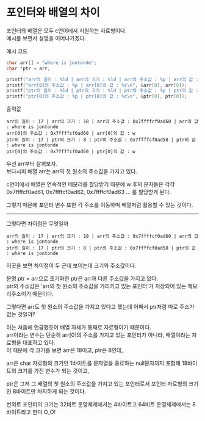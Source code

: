 # 포인터와 배열의 차이

포인터와 배열은 모두 c언어에서 지원하는 자료형이다.   
예시를 보면서 설명을 이어나가겠다.

예시 코드
```c
char arr[] = "where is jontonde";
char *ptr = arr;

printf("arr의 길이 : %ld | arr의 크기 : %ld | arr의 주소값 : %p | arr의 값 : %s", strlen(arr), sizeof(arr), &arr, arr);
printf("arr[0]의 주소값 : %p | arr[0]의 값 : %c\n", &arr[0], arr[0]);
printf("ptr의 길이 : %ld | ptr의 크기 : %ld | ptr의 주소값 : %p | ptr의 값 : %s", strlen(ptr), sizeof(ptr), &ptr, ptr);
printf("ptr[0]의 주소값 : %p | ptr[0]의 값 : %c\n", &ptr[0], ptr[0]);
```

출력값
```
arr의 길이 : 17 | arr의 크기 : 18 | arr의 주소값 : 0x7ffffcf0ad60 | arr의 값 : where is jontonde
arr[0]의 주소값 : 0x7ffffcf0ad60 | arr[0]의 값 : w
ptr의 길이 : 17 | ptr의 크기 : 8 | ptr의 주소값 : 0x7ffffcf0ad58 | ptr의 값 : where is jontonde
ptr[0]의 주소값 : 0x7ffffcf0ad60 | ptr[0]의 값 : w
```

우선 arr부터 살펴보자.   
보다시피 배열 arr는 arr의 첫 원소의 주소값을 가지고 있다.

c언어에서 배열은 연속적인 메모리를 할당받기 때문에 w 후의 문자들은 각각 0x7ffffcf0ad61, 0x7ffffcf0ad62, 0x7ffffcf0ad63 ... 를 할당받게 된다.

그렇기 때문에 포인터 변수 또한 각 주소를 이동하며 배열처럼 활용할 수 있는 것이다.

---

그렇다면 차이점은 무엇일까

```
arr의 길이 : 17 | arr의 크기 : 18 | arr의 주소값 : 0x7ffffcf0ad60 | arr의 값 : where is jontonde
ptr의 길이 : 17 | ptr의 크기 : 8 | ptr의 주소값 : 0x7ffffcf0ad58 | ptr의 값 : where is jontonde
```

이곳을 보면 차이점이 두 군데 보이는데 크기와 주소값이다.

분명 ptr = arr으로 초기화한 ptr은 arr과 다른 주소값을 가지고 있다.   
ptr의 주소값은 'arr의 첫 원소의 주소값을 가리키고 있는 포인터'가 저장되어 있는 메모리주소이기 때문이다.

그렇다면 arr도 첫 원소의 주소값을 가지고 있다고 했는데 어째서 ptr처럼 따로 주소가 없는 것일까?

이는 처음에 언급했듯이 배열 자체가 통째로 자료형이기 때문이다.   
arr이라는 변수는 단순히 arr[0]의 주소를 가지고 있는 포인터가 아니라, 배열이라는 자료형을 대표하고 있다.   
이 때문에 각 크기를 보면 arr은 18이고, ptr은 8인데,

arr은 char 자료형의 크기인 1바이트를 문자열을 종료하는 null문자까지 포함해 18바이트의 크기를 가진 변수가 되는 것이고,

ptr은 그저 그 배열의 첫 원소의 주소값을 가지고 있는 포인터로서 포인터 자료형의 크기인 8바이트만 차지하게 되는 것이다.

번외로 포인터의 크기는 32비트 운영체제에서는 4바이트고 64비트 운영체제에서는 8바이트라고 한다 O_O!
